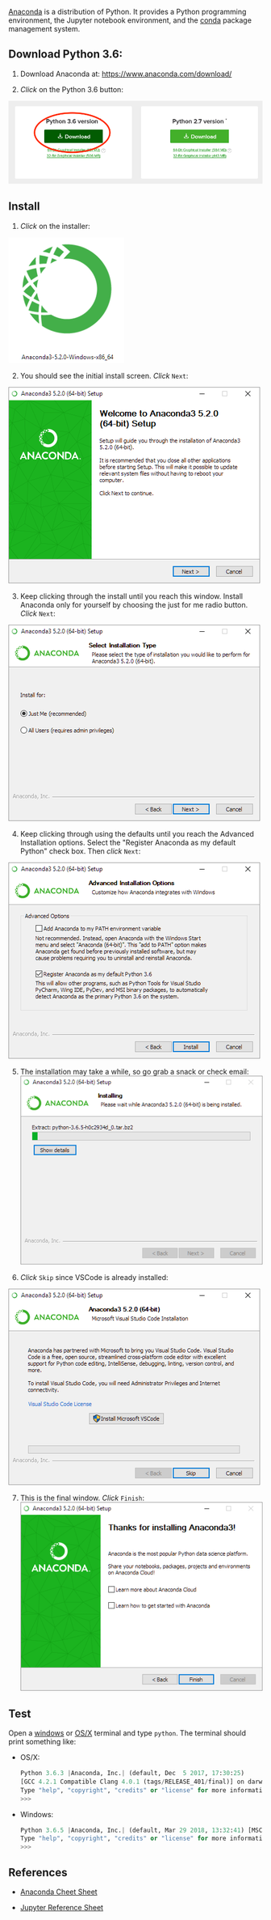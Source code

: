  [Anaconda](https://www.anaconda.com/download/) is a distribution of Python. It provides a Python programming environment, the Jupyter notebook environment, and the [conda](conda.md) package management system. 

## Download Python 3.6: 

1. Download Anaconda at:  https://www.anaconda.com/download/ 
 
 2. *Click* on the Python 3.6 button:

![Anaconda download webpage with 3.6 button highlighted](../images/windows/anaconda/anaconda01.png)

## Install

1. *Click* on the installer:

![anaconda installer icon, which is a green circle/stylized anaconda](../images/windows/anaconda/anaconda00.png)

2. You should see the initial install screen. *Click* `Next`:
 
 ![initial installation image](../images/windows/anaconda/anaconda03.png)

3. Keep clicking through the install until you reach this window. Install Anaconda only for yourself by choosing the just for me radio button. *Click* `Next`:

![radio menu, select the 1st "just me" option](../images/windows/anaconda/anaconda05.png)

4. Keep clicking through using the defaults until you reach the Advanced Installation options. Select the "Register Anaconda as my default Python" check box. Then *click* `Next`: 

![advanced installation options window. Has two checkboxes: Add anaconda to PATH environment variables, and `Register Anaconda as my default Python`](../images/windows/anaconda/anaconda07.png)

5. The installation may take a while, so go grab a snack or check email: 
![installation progress bar](../images/windows/anaconda/anaconda08.png)

6. *Click* `Skip` since VSCode is already installed: 

![menu option to also install vscode](../images/windows/anaconda/anaconda10.png)

7. This is the final window. *Click* `Finish`:
![final installation window for anaconda, has two checkboxes: learn more and learn how to get started](../images/windows/anaconda/anaconda11.png)

## Test

Open a [windows](windows_terminal.md) or [OS/X](osx_terminal.md) terminal and type `python`. The terminal should print something like:
* OS/X:
    ```python
    Python 3.6.3 |Anaconda, Inc.| (default, Dec  5 2017, 17:30:25) 
    [GCC 4.2.1 Compatible Clang 4.0.1 (tags/RELEASE_401/final)] on darwin
    Type "help", "copyright", "credits" or "license" for more information.
    >>> 
    ```
* Windows: 

    ```python
    Python 3.6.5 |Anaconda, Inc.| (default, Mar 29 2018, 13:32:41) [MSC v.1900 64 bit (AMD64)] on win32
    Type "help", "copyright", "credits" or "license" for more information.
    >>> 
    ```


## References ##

* [Anaconda Cheet Sheet](http://conda.pydata.org/docs/using/cheatsheet.html)

* [Jupyter Reference Sheet](https://damontallen.github.io/IPython-quick-ref-sheets/)

